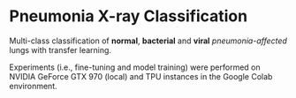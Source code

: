 # Pneumonia X-ray Classification
Multi-class classification of **normal**, **bacterial** and **viral** *pneumonia-affected* lungs with transfer learning.

Experiments (i.e., fine-tuning and model training) were performed on NVIDIA GeForce GTX 970 (local) and TPU instances in the Google Colab environment.